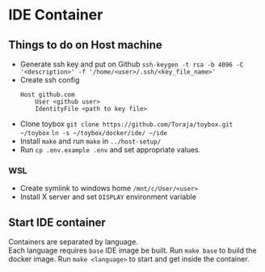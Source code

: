 # IDE Container

## Things to do on Host machine
- Generate ssh key and put on Github
  `ssh-keygen -t rsa -b 4096 -C '<description>' -f '/home/<user>/.ssh/<key_file_name>'`
- Create ssh config
  ```sshconfig
  Host github.com
      User <github user>
      IdentityFile <path to key file>
  ```
- Clone toybox
	`git clone https://github.com/Toraja/toybox.git ~/toybox`
	`ln -s ~/toybox/docker/ide/ ~/ide`
- Install `make` and run `make` in `../host-setup/`
- Run `cp .env.example .env` and set appropriate values.

### WSL
- Create symlink to windows home `/mnt/c/User/<user>`
- Install X server and set `DISPLAY` environment variable

## Start IDE container
Containers are separated by language.  
Each language requires `base` IDE image be built. Run `make base` to build the
docker image.
Run `make <language>` to start and get inside the container.
